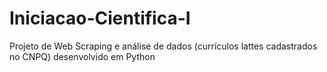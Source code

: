 # Iniciacao-Cientifica-I
Projeto de Web Scraping e análise de dados (currículos lattes cadastrados no CNPQ) desenvolvido em Python 
